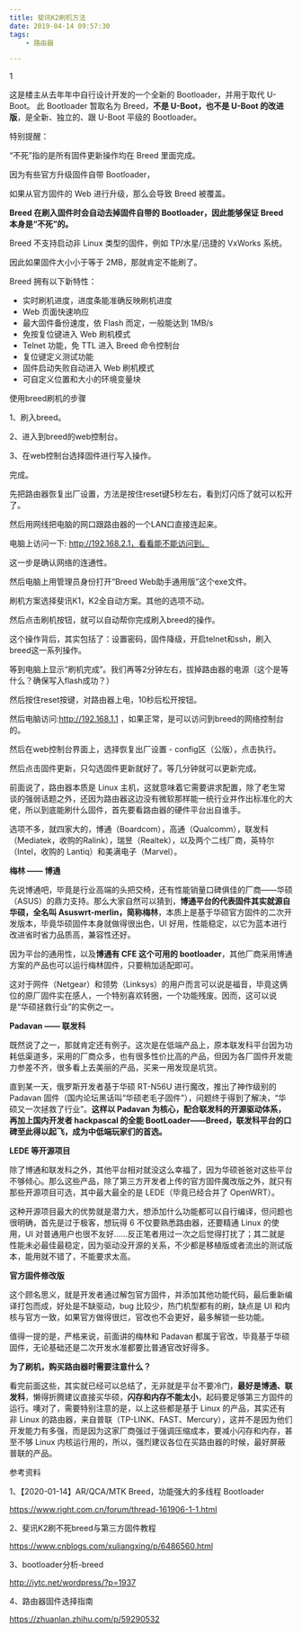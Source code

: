 ```yaml
---
title: 斐讯K2刷机方法
date: 2019-04-14 09:57:30
tags:
	- 路由器

---
```


1

这是楼主从去年年中自行设计开发的一个全新的 Bootloader，并用于取代 U-Boot。
此 Bootloader 暂取名为 Breed，**不是 U-Boot，也不是 U-Boot 的改进版**，是全新、独立的、跟 U-Boot 平级的 Bootloader。

特别提醒：

“不死”指的是所有固件更新操作均在 Breed 里面完成。

因为有些官方升级固件自带 Bootloader，

如果从官方固件的 Web 进行升级，那么会导致 Breed 被覆盖。

**Breed 在刷入固件时会自动去掉固件自带的 Bootloader，因此能够保证 Breed 本身是“不死”的。**

Breed 不支持启动非 Linux 类型的固件，例如 TP/水星/迅捷的 VxWorks 系统。

因此如果固件大小小于等于 2MB，那就肯定不能刷了。

Breed 拥有以下新特性：

- 实时刷机进度，进度条能准确反映刷机进度
- Web 页面快速响应
- 最大固件备份速度，依 Flash 而定，一般能达到 1MB/s
- 免按复位键进入 Web 刷机模式
- Telnet 功能，免 TTL 进入 Breed 命令控制台
- 复位键定义测试功能
- 固件启动失败自动进入 Web 刷机模式
- 可自定义位置和大小的环境变量块



使用breed刷机的步骤

1、刷入breed。

2、进入到breed的web控制台。

3、在web控制台选择固件进行写入操作。

完成。

先把路由器恢复出厂设置，方法是按住reset键5秒左右，看到灯闪烁了就可以松开了。

然后用网线把电脑的网口跟路由器的一个LAN口直接连起来。

电脑上访问一下: http://192.168.2.1，看看能不能访问到。

这一步是确认网络的连通性。

然后电脑上用管理员身份打开“Breed Web助手通用版”这个exe文件。

刷机方案选择斐讯K1，K2全自动方案。其他的选项不动。

然后点击刷机按钮，就可以自动帮你完成刷入breed的操作。

这个操作背后，其实包括了：设置密码，固件降级，开启telnet和ssh，刷入breed这一系列操作。

等到电脑上显示“刷机完成”。我们再等2分钟左右，拔掉路由器的电源（这个是等什么？确保写入flash成功？）

然后按住reset按键，对路由器上电，10秒后松开按钮。

然后电脑访问:http://192.168.1.1 ，如果正常，是可以访问到breed的网络控制台的。

然后在web控制台界面上，选择恢复出厂设置 - config区（公版），点击执行。

然后点击固件更新，只勾选固件更新就好了。等几分钟就可以更新完成。



前面说了，路由器本质是 Linux 主机，这就意味着它需要讲求配置，除了老生常谈的强弱话题之外，还因为路由器这边没有微软那样能一统行业并作出标准化的大佬，所以到底能刷什么固件，首先要看路由器的硬件平台出自谁手。

选项不多，就四家大的，博通（Boardcom），高通（Qualcomm），联发科（Mediatek，收购的Ralink），瑞昱（Realtek），以及两个二线厂商，英特尔（Intel，收购的 Lantiq）和美满电子（Marvel）。



**梅林 —— 博通**

先说博通吧，毕竟是行业高端的头把交椅，还有性能销量口碑俱佳的厂商——华硕（ASUS）的鼎力支持。那么大家自然可以猜到，**博通平台的代表固件其实就源自华硕，全名叫 Asuswrt-merlin，简称梅林**，本质上是基于华硕官方固件的二次开发版本，毕竟华硕固件本身就做得很出色，UI 好用，性能稳定，以它为蓝本进行改进省时省力品质高，兼容性还好。

因为平台的通用性，以及**博通有 CFE 这个可用的 bootloader**，其他厂商采用博通方案的产品也可以运行梅林固件，只要稍加适配即可。

这对于网件（Netgear）和领势（Linksys）的用户而言可以说是福音，毕竟这俩位的原厂固件实在感人，一个特别喜欢转圈，一个功能残废。因而，这可以说是“华硕拯救行业”的实例之一。

**Padavan —— 联发科**

既然说了之一，那就肯定还有例子。这次是在低端产品上，原本联发科平台因为功耗低渠道多，采用的厂商众多，也有很多性价比高的产品，但因为各厂固件开发能力参差不齐，很多看上去美丽的产品，买来一用发现是坑货。

直到某一天，俄罗斯开发者基于华硕 RT-N56U 进行魔改，推出了神作级别的 Padavan 固件（国内论坛黑话叫“华硕老毛子固件”），问题终于得到了解决，“华硕又一次拯救了行业”。**这样以 Padavan 为核心，配合联发科的开源驱动体系，再加上国内开发者 hackpascal 的全能 BootLoader——Breed，联发科平台的口碑至此得以起飞，成为中低端玩家们的首选。**



**LEDE 等开源项目**

除了博通和联发科之外，其他平台相对就没这么幸福了，因为华硕爸爸对这些平台不够倾心。那么这些产品，除了第三方开发者上传的官方固件魔改版之外，就只有那些开源项目可选，其中最大最全的是 LEDE（毕竟已经合并了 OpenWRT）。

这种开源项目最大的优势就是潜力大，想添加什么功能都可以自行编译，但问题也很明确，首先是过于极客，想玩得 6 不仅要熟悉路由器，还要精通 Linux 的使用，UI 对普通用户也很不友好……反正笔者用过一次之后觉得打扰了；其二就是性能未必最佳最稳定，因为驱动没开源的关系，不少都是移植版或者流出的测试版本，能用就不错了，不能要求太高。

**官方固件修改版**

这个顾名思义，就是开发者通过解包官方固件，并添加其他功能代码，最后重新编译打包而成，好处是不缺驱动，bug 比较少，热门机型都有的刷，缺点是 UI 和内核与官方一致，如果官方做得很烂，官改也不会更好，最多解锁一些功能。

值得一提的是，严格来说，前面讲的梅林和 Padavan 都属于官改，毕竟基于华硕固件，无论基础还是二次开发水准都要比普通官改好得多。



**为了刷机，购买路由器时需要注意什么？**

看完前面这些，其实就已经可以总结了，无非就是平台不要冷门，**最好是博通、联发科**，懒得折腾建议直接买华硕，**闪存和内存不能太小**，起码要足够第三方固件的运行。噢对了，需要特别注意的是，以上这些都是基于 Linux 的产品，其实还有非 Linux 的路由器，来自普联（TP-LINK、FAST、Mercury），这并不是因为他们开发能力有多强，而是因为这家厂商强过于强调压缩成本，要减小闪存和内存，甚至不够 Linux 内核运行用的，所以，强烈建议各位在买路由器的时候，最好屏蔽普联的产品。



参考资料

1、【2020-01-14】AR/QCA/MTK Breed，功能强大的多线程 Bootloader

https://www.right.com.cn/forum/thread-161906-1-1.html

2、斐讯K2刷不死breed与第三方固件教程

https://www.cnblogs.com/xuliangxing/p/6486560.html

3、bootloader分析-breed

http://iytc.net/wordpress/?p=1937

4、路由器固件选择指南

https://zhuanlan.zhihu.com/p/59290532